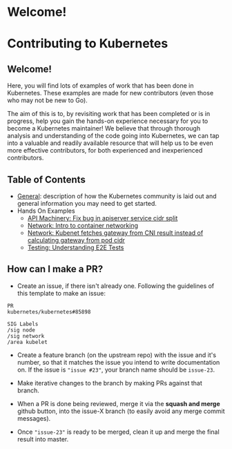 # Welcome!

# Contributing to Kubernetes

## Welcome!

Here, you will find lots of examples of work that has been done in Kubernetes.
These examples are made for new contributors (even those who may not be new to
Go).

The aim of this is to, by revisiting work that has been completed or is in progress,
help you gain the hands-on experience necessary for you to become a Kubernetes maintainer!
We believe that through thorough analysis and understanding of the code going into Kubernetes,
we can tap into a valuable and readily available resource that will help us to be even
more effective contributors, for both experienced and inexperienced contributors.

## Table of Contents
* [General](./general): description of how the Kubernetes community is laid out
  and general information you may need to get started.
* Hands On Examples
  * [API Machinery: Fix bug in apiserver service cidr split](./kk-pr-85968)
  * [Network: Intro to container networking](./networking)
  * [Network: Kubenet fetches gateway from CNI result instead of calculating gateway from pod cidr](./kk-pr-85993)
  * [Testing: Understanding E2E Tests](./e2e-tests)

## How can I make a PR?
- Create an issue, if there isn't already one. Following the guidelines of this template to make an issue:

```
PR
kubernetes/kubernetes#85898

SIG Labels
/sig node
/sig network
/area kubelet
```

- Create a feature branch (on the upstream repo) with the issue and it's number, so that it matches the issue you intend to write documentation on. If the issue is `"issue #23"`, your branch name should be `issue-23`.

- Make iterative changes to the branch by making PRs against that branch.

- When a PR is done being reviewed, merge it via the **squash and merge** github button, into the issue-X branch (to easily avoid any merge commit messages).

- Once `"issue-23"` is ready to be merged, clean it up and merge the final result into master.
